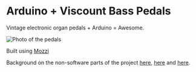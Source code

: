 # Arduino + Viscount Bass Pedals
Vintage electronic organ pedals + Arduino = Awesome.

![Photo of the pedals](http://3.bp.blogspot.com/-8wui5eTmD3g/UzSsEelbdQI/AAAAAAAAA8Q/WsbQeW-A-D8/s3200/IMG_6977.jpg)

Built using [Mozzi](http://sensorium.github.io/Mozzi)

Background on the non-software parts of the project [here](http://bitingattheanklesofgiants.blogspot.co.uk/2014/03/the-viscount-project-part-i.html), [here](http://bitingattheanklesofgiants.blogspot.co.uk/2014/03/the-viscount-project-part-ii.html) and [here](http://bitingattheanklesofgiants.blogspot.co.uk/2014/03/the-viscount-project-part-iii.html).




